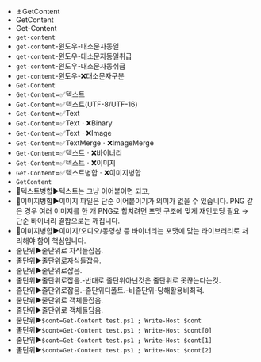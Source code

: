 - ⚓GetContent
- GetContent
- Get-Content
- `get-content`
- `get-content`-윈도우-대소문자동일
- `get-content`-윈도우-대소문자동일취급
- `get-content`-윈도우-대소문자동취급
- `get-content`-윈도우-❌대소문자구분
- `Get-Content`
- `Get-Content`=✅텍스트
- `Get-Content`=✅텍스트(UTF-8/UTF-16)
- `Get-Content`=✅Text
- `Get-Content`=✅Textㆍ❌Binary
- `Get-Content`=✅Textㆍ❌Image
- `Get-Content`=✅TextMergeㆍ❌ImageMerge
- `Get-Content`=✅텍스트ㆍ❌바이너리
- `Get-Content`=✅텍스트ㆍ❌이미지
- `Get-Content`=✅텍스트병합ㆍ❌이미지병합
- `GetContent`
- 📌텍스트병합▶️텍스트는 그냥 이어붙이면 되고, 
- 📌이미지병합▶️이미지 파일은 단순 이어붙이기가 의미가 없을 수 있습니다.
PNG 같은 경우 여러 이미지를 한 개 PNG로 합치려면 포맷 구조에 맞게 재인코딩 필요 → 단순 바이너리 결합으로는 깨집니다.
- 📌이미지병합▶️이미지/오디오/동영상 등 바이너리는 포맷에 맞는 라이브러리로 처리해야 함이 핵심입니다.
- 줄단위▶️줄단위로 자식들잡음.
- 줄단위▶️줄단위로자식들잡음.
- 줄단위▶️줄단위로잡음.
- 줄단위▶️줄단위로잡음.-반대로 줄단위아닌것은 줄단위로 못끊는다는것.
- 줄단위▶️줄단위로잡음.-줄단위디폴트.-비줄단위-당해활용비최적.
- 줄단위▶️줄단위로 객체들잡음.
- 줄단위▶️줄단위로 객체들담음.
- 줄단위▶️`$cont=Get-Content test.ps1 ; Write-Host $cont`
- 줄단위▶️`$cont=Get-Content test.ps1 ; Write-Host $cont[0]`
- 줄단위▶️`$cont=Get-Content test.ps1 ; Write-Host $cont[1]`
- 줄단위▶️`$cont=Get-Content test.ps1 ; Write-Host $cont[2]`